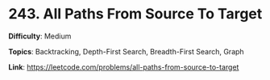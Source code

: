 # 243. All Paths From Source To Target

**Difficulty**: Medium

**Topics**: Backtracking, Depth-First Search, Breadth-First Search, Graph

**Link**: https://leetcode.com/problems/all-paths-from-source-to-target
